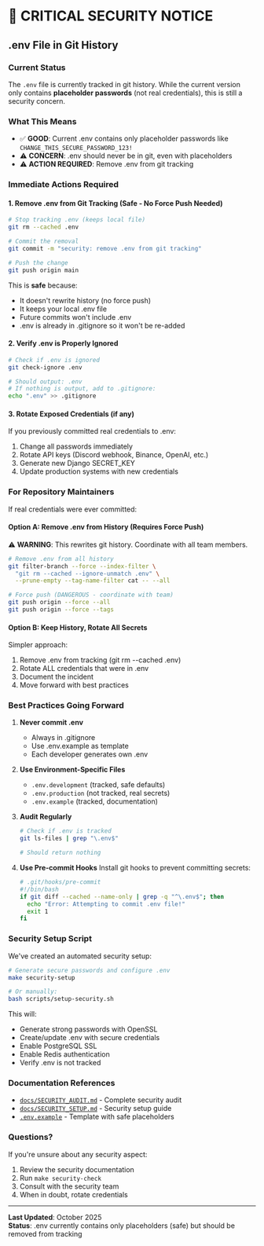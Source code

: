 # 🚨 CRITICAL SECURITY NOTICE

## .env File in Git History

### Current Status
The `.env` file is currently tracked in git history. While the current version only contains **placeholder passwords** (not real credentials), this is still a security concern.

### What This Means
- ✅ **GOOD**: Current .env contains only placeholder passwords like `CHANGE_THIS_SECURE_PASSWORD_123!`
- ⚠️ **CONCERN**: .env should never be in git, even with placeholders
- ⚠️ **ACTION REQUIRED**: Remove .env from git tracking

### Immediate Actions Required

#### 1. Remove .env from Git Tracking (Safe - No Force Push Needed)

```bash
# Stop tracking .env (keeps local file)
git rm --cached .env

# Commit the removal
git commit -m "security: remove .env from git tracking"

# Push the change
git push origin main
```

This is **safe** because:
- It doesn't rewrite history (no force push)
- It keeps your local .env file
- Future commits won't include .env
- .env is already in .gitignore so it won't be re-added

#### 2. Verify .env is Properly Ignored

```bash
# Check if .env is ignored
git check-ignore .env

# Should output: .env
# If nothing is output, add to .gitignore:
echo ".env" >> .gitignore
```

#### 3. Rotate Exposed Credentials (if any)

If you previously committed real credentials to .env:
1. Change all passwords immediately
2. Rotate API keys (Discord webhook, Binance, OpenAI, etc.)
3. Generate new Django SECRET_KEY
4. Update production systems with new credentials

### For Repository Maintainers

If real credentials were ever committed:

#### Option A: Remove .env from History (Requires Force Push)

⚠️ **WARNING**: This rewrites git history. Coordinate with all team members.

```bash
# Remove .env from all history
git filter-branch --force --index-filter \
  "git rm --cached --ignore-unmatch .env" \
  --prune-empty --tag-name-filter cat -- --all

# Force push (DANGEROUS - coordinate with team)
git push origin --force --all
git push origin --force --tags
```

#### Option B: Keep History, Rotate All Secrets

Simpler approach:
1. Remove .env from tracking (git rm --cached .env)
2. Rotate ALL credentials that were in .env
3. Document the incident
4. Move forward with best practices

### Best Practices Going Forward

1. **Never commit .env**
   - Always in .gitignore
   - Use .env.example as template
   - Each developer generates own .env

2. **Use Environment-Specific Files**
   - `.env.development` (tracked, safe defaults)
   - `.env.production` (not tracked, real secrets)
   - `.env.example` (tracked, documentation)

3. **Audit Regularly**
   ```bash
   # Check if .env is tracked
   git ls-files | grep "\.env$"
   
   # Should return nothing
   ```

4. **Use Pre-commit Hooks**
   Install git hooks to prevent committing secrets:
   ```bash
   # .git/hooks/pre-commit
   #!/bin/bash
   if git diff --cached --name-only | grep -q "^\.env$"; then
     echo "Error: Attempting to commit .env file!"
     exit 1
   fi
   ```

### Security Setup Script

We've created an automated security setup:

```bash
# Generate secure passwords and configure .env
make security-setup

# Or manually:
bash scripts/setup-security.sh
```

This will:
- Generate strong passwords with OpenSSL
- Create/update .env with secure credentials
- Enable PostgreSQL SSL
- Enable Redis authentication
- Verify .env is not tracked

### Documentation References

- [`docs/SECURITY_AUDIT.md`](SECURITY_AUDIT.md) - Complete security audit
- [`docs/SECURITY_SETUP.md`](SECURITY_SETUP.md) - Security setup guide
- [`.env.example`](../.env.example) - Template with safe placeholders

### Questions?

If you're unsure about any security aspect:
1. Review the security documentation
2. Run `make security-check`
3. Consult with the security team
4. When in doubt, rotate credentials

---

**Last Updated**: October 2025  
**Status**: .env currently contains only placeholders (safe) but should be removed from tracking
